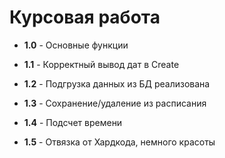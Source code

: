 # Курсовая работа
* **1.0** - Основные функции

* **1.1** - Корректный вывод дат в Create

* **1.2** - Подгрузка данных из БД реализована

* **1.3** - Сохранение/удаление из расписания

* **1.4** - Подсчет времени

* **1.5** - Отвязка от Хардкода, немного красоты
